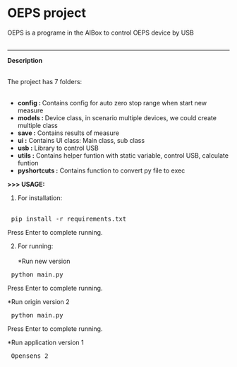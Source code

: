 # OEPS project

 OEPS is a programe in the AIBox to control OEPS device by USB
<br><br>
<hr>
<b>Description</b>  <br><br>

  The project has 7 folders: <br><br>
  - <b> config : </b> Contains config for auto zero stop range when start new measure <br>
  - <b> models : </b> Device class, in scenario multiple devices, we could create multiple class<br>
  - <b> save :</b> Contains results of measure<br>
  - <b> ui :</b> Contains UI class: Main class, sub class <br>
  - <b> usb :</b> Library to control USB <br>  
  - <b> utils :</b> Contains helper funtion with static variable, control USB, calculate funtion <br>
  - <b> pyshortcuts :</b> Contains function to convert py file to exec <br>

  <b>>>> USAGE: </b> <br>
 1. For installation:<br><br>
   
 <pre> pip install -r requirements.txt </pre> 
 Press Enter to complete running.

 2. For running:<br><br>
  *Run new version
 <pre> python main.py </pre> 
 Press Enter to complete running.<br>

  
  *Run origin version 2
 <pre> python main.py </pre> 
 Press Enter to complete running.

  *Run application version 1
 <pre> Opensens 2 </pre> 



